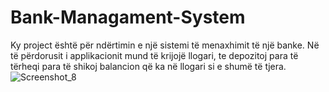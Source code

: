 # Bank-Managament-System
Ky project është për ndërtimin e një sistemi të menaxhimit të një banke.
Në të përdorusit i applikacionit mund të krijojë llogari, te depozitoj para të tërheqi para të shikoj
balancion që ka në llogari si e shumë të tjera.
![Screenshot_8](https://github.com/Veri001/Bank-Managament-System/assets/91759820/55f0abe6-dc31-424c-8916-69bc0270ef4e)

